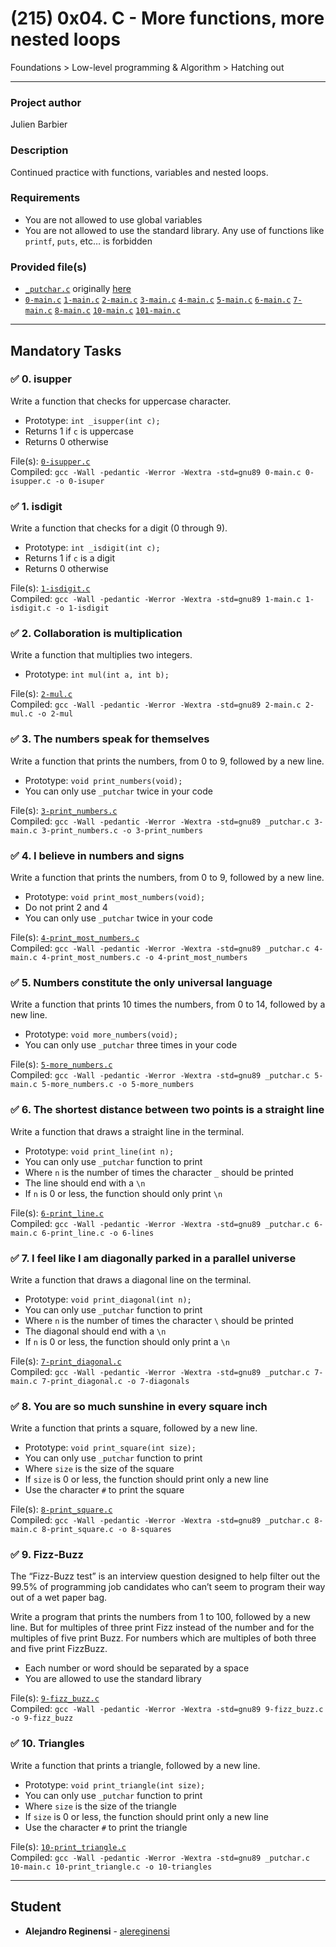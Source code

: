 # (215) 0x04. C - More functions, more nested loops
Foundations > Low-level programming & Algorithm > Hatching out

---

### Project author
Julien Barbier

### Description
Continued practice with functions, variables and nested loops.

### Requirements
* You are not allowed to use global variables
* You are not allowed to use the standard library. Any use of functions like `printf`, `puts`, etc… is forbidden

### Provided file(s)
* [`_putchar.c`](./_putchar.c) originally [here](https://github.com/holbertonschool/_putchar.c/blob/master/_putchar.c)
* [`0-main.c`](./tests/0-main.c) [`1-main.c`](./tests/1-main.c) [`2-main.c`](./tests/2-main.c) [`3-main.c`](./tests/3-main.c) [`4-main.c`](./tests/4-main.c) [`5-main.c`](./tests/5-main.c) [`6-main.c`](./tests/6-main.c) [`7-main.c`](./tests/7-main.c) [`8-main.c`](./tests/8-main.c) [`10-main.c`](./tests/10-main.c) [`101-main.c`](./tests/101-main.c)

---

## Mandatory Tasks

### :white_check_mark: 0. isupper
Write a function that checks for uppercase character.

* Prototype: `int _isupper(int c);`
* Returns 1 if `c` is uppercase
* Returns 0 otherwise

File(s): [`0-isupper.c`](./0-isupper.c)\
Compiled: `gcc -Wall -pedantic -Werror -Wextra -std=gnu89 0-main.c 0-isupper.c -o 0-isuper`

### :white_check_mark: 1. isdigit
Write a function that checks for a digit (0 through 9).

* Prototype: `int _isdigit(int c);`
* Returns 1 if `c` is a digit
* Returns 0 otherwise

File(s): [`1-isdigit.c`](./1-isdigit.c)\
Compiled: `gcc -Wall -pedantic -Werror -Wextra -std=gnu89 1-main.c 1-isdigit.c -o 1-isdigit`

### :white_check_mark: 2. Collaboration is multiplication
Write a function that multiplies two integers.

* Prototype: `int mul(int a, int b);`

File(s): [`2-mul.c`](./2-mul.c)\
Compiled: `gcc -Wall -pedantic -Werror -Wextra -std=gnu89 2-main.c 2-mul.c -o 2-mul`

### :white_check_mark: 3. The numbers speak for themselves
Write a function that prints the numbers, from 0 to 9, followed by a new line.

* Prototype: `void print_numbers(void);`
* You can only use `_putchar` twice in your code

File(s): [`3-print_numbers.c`](./3-print_numbers.c)\
Compiled: `gcc -Wall -pedantic -Werror -Wextra -std=gnu89 _putchar.c 3-main.c 3-print_numbers.c -o 3-print_numbers`

### :white_check_mark: 4. I believe in numbers and signs
Write a function that prints the numbers, from 0 to 9, followed by a new line.

* Prototype: `void print_most_numbers(void);`
* Do not print 2 and 4
* You can only use `_putchar` twice in your code

File(s): [`4-print_most_numbers.c`](./4-print_most_numbers.c)\
Compiled: `gcc -Wall -pedantic -Werror -Wextra -std=gnu89 _putchar.c 4-main.c 4-print_most_numbers.c -o 4-print_most_numbers`

### :white_check_mark: 5. Numbers constitute the only universal language
Write a function that prints 10 times the numbers, from 0 to 14, followed by a new line.

* Prototype: `void more_numbers(void);`
* You can only use `_putchar` three times in your code

File(s): [`5-more_numbers.c`](./5-more_numbers.c)\
Compiled: `gcc -Wall -pedantic -Werror -Wextra -std=gnu89 _putchar.c 5-main.c 5-more_numbers.c -o 5-more_numbers`

### :white_check_mark: 6. The shortest distance between two points is a straight line
Write a function that draws a straight line in the terminal.

* Prototype: `void print_line(int n);`
* You can only use `_putchar` function to print
* Where `n` is the number of times the character `_` should be printed
* The line should end with a `\n`
* If `n` is 0 or less, the function should only print `\n`

File(s): [`6-print_line.c`](./6-print_line.c)\
Compiled: `gcc -Wall -pedantic -Werror -Wextra -std=gnu89 _putchar.c 6-main.c 6-print_line.c -o 6-lines`

### :white_check_mark: 7. I feel like I am diagonally parked in a parallel universe
Write a function that draws a diagonal line on the terminal.

* Prototype: `void print_diagonal(int n);`
* You can only use `_putchar` function to print
* Where `n` is the number of times the character `\` should be printed
* The diagonal should end with a `\n`
* If `n` is 0 or less, the function should only print a `\n`

File(s): [`7-print_diagonal.c`](./7-print_diagonal.c)\
Compiled: `gcc -Wall -pedantic -Werror -Wextra -std=gnu89 _putchar.c 7-main.c 7-print_diagonal.c -o 7-diagonals`

### :white_check_mark: 8. You are so much sunshine in every square inch
Write a function that prints a square, followed by a new line.

* Prototype: `void print_square(int size);`
* You can only use `_putchar` function to print
* Where `size` is the size of the square
* If `size` is 0 or less, the function should print only a new line
* Use the character `#` to print the square

File(s): [`8-print_square.c`](./8-print_square.c)\
Compiled: `gcc -Wall -pedantic -Werror -Wextra -std=gnu89 _putchar.c 8-main.c 8-print_square.c -o 8-squares`

### :white_check_mark: 9. Fizz-Buzz
The “Fizz-Buzz test” is an interview question designed to help filter out the 99.5% of programming job candidates who can’t seem to program their way out of a wet paper bag.

Write a program that prints the numbers from 1 to 100, followed by a new line. But for multiples of three print Fizz instead of the number and for the multiples of five print Buzz. For numbers which are multiples of both three and five print FizzBuzz.

* Each number or word should be separated by a space
* You are allowed to use the standard library

File(s): [`9-fizz_buzz.c`](./9-fizz_buzz.c)\
Compiled: `gcc -Wall -pedantic -Werror -Wextra -std=gnu89 9-fizz_buzz.c -o 9-fizz_buzz`

### :white_check_mark: 10. Triangles
Write a function that prints a triangle, followed by a new line.

* Prototype: `void print_triangle(int size);`
* You can only use `_putchar` function to print
* Where `size` is the size of the triangle
* If `size` is 0 or less, the function should print only a new line
* Use the character `#` to print the triangle

File(s): [`10-print_triangle.c`](./10-print_triangle.c)\
Compiled: `gcc -Wall -pedantic -Werror -Wextra -std=gnu89 _putchar.c 10-main.c 10-print_triangle.c -o 10-triangles`

---

## Student
* **Alejandro Reginensi** - [alereginensi](github.com/alereginensi)
